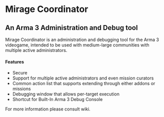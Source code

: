 # Mirage Coordinator
## An Arma 3 Administration and Debug tool

Mirage Coordinator is an administration and debugging tool for the Arma 3 videogame, intended to be used with medium-large communities with multiple active administrators. 

#### Features
* Secure
* Support for multiple active administrators and even mission curators
* Common action list that supports extending through either addons or missions
* Debugging window that allows per-target execution
* Shortcut for Built-In Arma 3 Debug Console

For more information please consult wiki.

